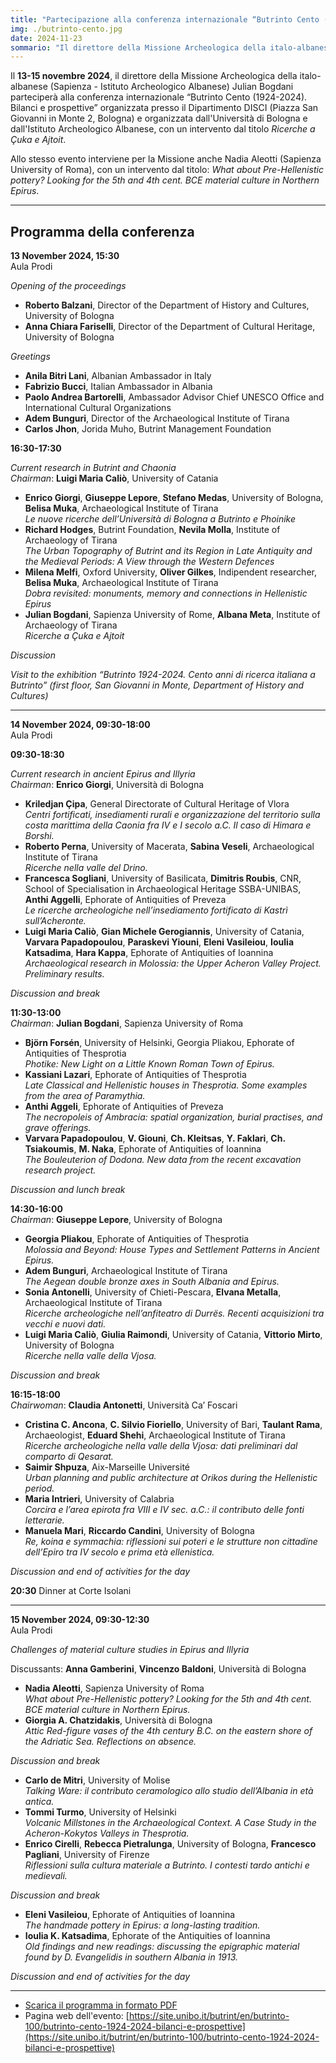 ```yaml
---
title: "Partecipazione alla conferenza internazionale “Butrinto Cento (1924-2024). Bilanci e prospettive”"
img: ./butrinto-cento.jpg
date: 2024-11-23
sommario: "Il direttore della Missione Archeologica della italo-albanese (Sapienza - Istituto Archeologico Albanese) Julian Bogdani parteciperà alla conferenza internazionale “Butrinto Cento (1924-2024). Bilanci e prospettive” organizzata dall'Università di Bologna e dall'Istituto Archeologico Albanese"
---
```



Il **13-15 novembre 2024**, il direttore della Missione Archeologica della italo-albanese (Sapienza - Istituto Archeologico Albanese) Julian Bogdani parteciperà alla conferenza internazionale “Butrinto Cento (1924-2024). Bilanci e prospettive” organizzata presso il Dipartimento DISCI (Piazza San Giovanni in Monte 2, Bologna) e organizzata dall'Università di Bologna e dall'Istituto Archeologico Albanese, con un intervento dal titolo _Ricerche a Çuka e Ajtoit_.

Allo stesso evento interviene per la Missione anche  Nadia Aleotti (Sapienza University of Roma), con un intervento dal titolo: _What about Pre-Hellenistic pottery? Looking for the 5th and 4th cent. BCE material culture in Northern Epirus_.


---

## Programma della conferenza

**13 November 2024, 15:30**  
Aula Prodi

_Opening of the proceedings_  
- **Roberto Balzani**, Director of the Department of History and Cultures, University of Bologna
- **Anna Chiara Fariselli**, Director of the Department of Cultural Heritage, University of Bologna

_Greetings_  
- **Anila Bitri Lani**, Albanian Ambassador in Italy
- **Fabrizio Bucci**, Italian Ambassador in Albania
- **Paolo Andrea Bartorelli**, Ambassador Advisor Chief UNESCO Office and International Cultural Organizations
- **Adem Bunguri**, Director of the Archaeological Institute of Tirana
- **Carlos Jhon**, Jorida Muho, Butrint Management Foundation

**16:30-17:30**

_Current research in Butrint and Chaonia_  
_Chairman_: **Luigi Maria Caliò**, University of Catania

- **Enrico Giorgi**, **Giuseppe Lepore**, **Stefano Medas**, University of Bologna, **Belisa Muka**, Archaeological Institute of Tirana  
  _Le nuove ricerche dell’Università di Bologna a Butrinto e Phoinike_
- **Richard Hodges**, Butrint Foundation, **Nevila Molla**, Institute of Archaeology of Tirana  
  _The Urban Topography of Butrint and its Region in Late Antiquity and the Medieval Periods: A View through the Western Defences_
- **Milena Melfi**, Oxford University, **Oliver Gilkes**, Indipendent researcher, **Belisa Muka**, Archaeological Institute of Tirana  
  _Dobra revisited: monuments, memory and connections in Hellenistic Epirus_
- **Julian Bogdani**, Sapienza University of Rome, **Albana Meta**, Institute of Archaeology of Tirana  
  _Ricerche a Çuka e Ajtoit_

_Discussion_

_Visit to the exhibition “Butrinto 1924-2024. Cento anni di ricerca italiana a Butrinto” (first floor, San Giovanni in Monte, Department of History and Cultures)_

---

**14 November 2024, 09:30-18:00**  
Aula Prodi

**09:30-18:30**

_Current research in ancient Epirus and Illyria_  
_Chairman_: **Enrico Giorgi**, Università di Bologna

- **Kriledjan Çipa**, General Directorate of Cultural Heritage of Vlora  
  _Centri fortificati, insediamenti rurali e organizzazione del territorio sulla costa marittima della Caonia fra IV e I secolo a.C. Il caso di Himara e Borshi._
- **Roberto Perna**, University of Macerata, **Sabina Veseli**, Archaeological Institute of Tirana  
  _Ricerche nella valle del Drino._
- **Francesca Sogliani**, University of Basilicata, **Dimitris Roubis**, CNR, School of Specialisation in Archaeological Heritage SSBA-UNIBAS, **Anthi Aggelli**, Ephorate of Antiquities of Preveza  
  _Le ricerche archeologiche nell’insediamento fortificato di Kastrì sull’Acheronte._
- **Luigi Maria Caliò**, **Gian Michele Gerogiannis**, University of Catania, **Varvara Papadopoulou**, **Paraskevi Yiouni**, **Eleni Vasileiou**, **Ioulia Katsadima**, **Hara Kappa**, Ephorate of Antiquities of Ioannina  
  _Archaeological research in Molossia: the Upper Acheron Valley Project. Preliminary results._

_Discussion and break_

 
**11:30-13:00**  
_Chairman_: **Julian Bogdani**, Sapienza University of Roma

- **Björn Forsén**, University of Helsinki, Georgia Pliakou, Ephorate of Antiquities of Thesprotia  
  _Photike: New Light on a Little Known Roman Town of Epirus._
- **Kassiani Lazari**, Ephorate of Antiquities of Thesprotia  
  _Late Classical and Hellenistic houses in Thesprotia. Some examples from the area of Paramythia._
- **Anthi Aggeli**, Ephorate of Antiquities of Preveza  
  _The necropoleis of Ambracia: spatial organization, burial practises, and grave offerings._
- **Varvara Papadopoulou**, **V. Giouni**, **Ch. Kleitsas**, **Y. Faklari**, **Ch. Tsiakoumis**, **M. Naka**, Ephorate of Antiquities of Ioannina  
  _The Bouleuterion of Dodona. New data from the recent excavation research project._


_Discussion and lunch break_

**14:30-16:00**  
_Chairman_: **Giuseppe Lepore**, University of Bologna

- **Georgia Pliakou**, Ephorate of Antiquities of Thesprotia  
  _Molossia and Beyond: House Types and Settlement Patterns in Ancient Epirus._
- **Adem Bunguri**, Archaeological Institute of Tirana  
  _The Aegean double bronze axes in South Albania and Epirus._
- **Sonia Antonelli**, University of Chieti-Pescara, **Elvana Metalla**, Archaeological Institute of Tirana  
  _Ricerche archeologiche nell’anfiteatro di Durrës. Recenti acquisizioni tra vecchi e nuovi dati._
- **Luigi Maria Caliò**, **Giulia Raimondi**, University of Catania, **Vittorio Mirto**, University of Bologna  
  _Ricerche nella valle della Vjosa._ 

_Discussion and break_

**16:15-18:00**  
_Chairwoman_: **Claudia Antonetti**, Università Ca’ Foscari


- **Cristina C. Ancona**, **C. Silvio Fioriello**, University of Bari, **Taulant Rama**, Archaeologist, **Eduard Shehi**, Archaeological Institute of Tirana  
  _Ricerche archeologiche nella valle della Vjosa: dati preliminari dal comparto di Qesarat._
- **Saimir Shpuza**, Aix-Marseille Université  
  _Urban planning and public architecture at Orikos during the Hellenistic period._
- **Maria Intrieri**, University of Calabria  
  _Corcira e l’area epirota fra VIII e IV sec. a.C.: il contributo delle fonti letterarie._
- **Manuela Mari**, **Riccardo Candini**, University of Bologna  
  _Re, koina e symmachia: riflessioni sui poteri e le strutture non cittadine dell’Epiro tra IV secolo e prima età ellenistica._

_Discussion and end of activities for the day_

**20:30** Dinner at Corte Isolani

---

**15 November 2024, 09:30-12:30**  
Aula Prodi

_Challenges of material culture studies in Epirus and Illyria_


Discussants: **Anna Gamberini**, **Vincenzo Baldoni**, Università di Bologna

- **Nadia Aleotti**, Sapienza University of Roma  
  _What about Pre-Hellenistic pottery? Looking for the 5th and 4th cent. BCE material culture in Northern Epirus._
- **Giorgia A. Chatzidakis**, Università di Bologna  
  _Attic Red-figure vases of the 4th century B.C. on the eastern shore of the Adriatic Sea. Reflections on absence._

_Discussion and break_

- **Carlo de Mitri**, University of Molise  
  _Talking Ware: il contributo ceramologico allo studio dell’Albania in età antica._
- **Tommi Turmo**, University of Helsinki  
  _Volcanic Millstones in the Archaeological Context. A Case Study in the Acheron-Kokytos Valleys in Thesprotia._
- **Enrico Cirelli**, **Rebecca Pietralunga**, University of Bologna, **Francesco Pagliani**, University of Firenze  
  _Riflessioni sulla cultura materiale a Butrinto. I contesti tardo antichi e medievali._

_Discussion and break_

- **Eleni Vasileiou**, Ephorate of Antiquities of Ioannina  
  _The handmade pottery in Epirus: a long-lasting tradition._
- **Ioulia K. Katsadima**, Ephorate of the Antiquities of Ioannina  
  _Old findings and new readings: discussing the epigraphic material found by D. Evangelidis in southern Albania in 1913._

_Discussion and end of activities for the day_

---

- [Scarica il programma in formato PDF](./Butrinto-Cento-Programme.pdf)
- Pagina web dell'evento: [https://site.unibo.it/butrint/en/butrinto-100/butrinto-cento-1924-2024-bilanci-e-prospettive](https://site.unibo.it/butrint/en/butrinto-100/butrinto-cento-1924-2024-bilanci-e-prospettive)